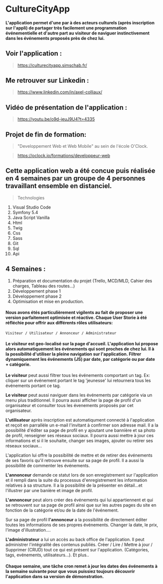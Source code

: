 # CultureCityApp

#### L'application permet d'une par à des acteurs culturels (après inscription sur l'appli) de partager très facilement une programmation événementielle et d'autre part au visiteur de naviguer instinctivement dans les événements proposés près de chez lui.

## Voir l'application :
>https://culturecityapp.simschab.fr/

## Me retrouver sur Linkedin :
>https://www.linkedin.com/in/axel-colliaux/

## Vidéo de présentation de l'application :
>https://youtu.be/o9d-jeuJ9U4?t=4335

## Projet de fin de formation:

>"Developpement Web et Web Mobile" au sein de l'école O'Clock.

>https://oclock.io/formations/developpeur-web

## Cette application web a été concue puis réalisée en 4 semaines par un groupe de 4 personnes travaillant ensemble en distanciel.

>Technologies

1. Visual Studio Code
2. Symfony 5.4
3. Java Script Vanilla
4. Html
5. Twig
6. Css
7. Sass
8. Git
9. Sql
10. Api

## 4 Semaines :

1. Préparation et documentation du projet (Trello, MCD/MLD, Cahier des charges, Tableau des routes...)
2. Développement phase 1
3. Développement phase 2
4. Optimisation et mise en production.

#### Nous avons étés particulièrement vigilents au fait de proposer une version parfaitement optimisée et réactive. Chaque User Storie à été réfléchie pour offrir aux différents rôles utilisateurs:

    Visiteur / Utilisateur / Annonceur / Administrateur 

#### **Le visiteur**  est geo-localisé sur la page d'accueil. L'application lui propose alors automatiquement les événements qui sont proches de chez lui. Il à la possibilité d'utiliser la pleine navigation sur l'application. Filtrer dynamiquement les événements (JS) par date, par catégorie ou par date + catégorie. 

**Le visiteur**  peut aussi filtrer tous les événements comportant un tag. Ex: cliquer sur un événement portant le tag 'jeunesse' lui retournera tous les événements portant ce tag. 

**Le visiteur** peut aussi naviguer dans les événements par catégorie via un menu plus traditionnel. Il pourra aussi afficher la page de profil d'un organisateur et consulter tous les évenements proposés par cet organisateur.

**L'utilisateur** après inscription est automatiqument connecté à l'application et reçoit en parrallèle un e-mail l'invitant à confirmer son adresse mail. Il a la possibilité d'éditer sa page de profil en y ajoutant une bannière et sa photo de profil, renseigner ses réseaux sociaux. Il pourra aussi mettre à jour ces informations et si il le souhaite, changer ses images, ajouter ou retirer ses réseaux sociaux...

L'application lui offre la possibilité de mettre et de retirer des événements de ses favoris qu'il retrouve ensuite sur sa page de profil. Il a aussi la possibilité de commenter les événements.

**L'annonceur** demande ce statut lors de son enregistrement sur l'application et il rempli dans la suite du processus d'enregistrement les information relatives à sa structure. Il a la possibilité de la présenter en détail...et l'illustrer par une banière et image de profil.

**L'annonceur** peut alors créer des événements qui lui appartiennent et qui se retrouvent sur sa page de profil ainsi que sur les autres pages du site en fonction de la catégorie et/ou de la date de l'événement.

Sur sa page de profil **l'annonceur** a la possibilité de directement éditer toutes les informations de ses propres événements. Changer la date, le prix, l'image d'illustration....

**L'administrateur** a lui un accès au back office de l'application. Il peut administrer l'intégralité des contenus publiés. Créer / Lire / Mettre à jour / Supprimer (CRUD) tout ce qui est présent sur l'application. (Catégories, tags, evénements, utilisateurs...). Et plus..


#### Chaque semaine, une tâche cron remet à jour les dates des événements à la semaine suivante pour que vous puissiez toujours découvrir l'application dans sa version de démonstration.
